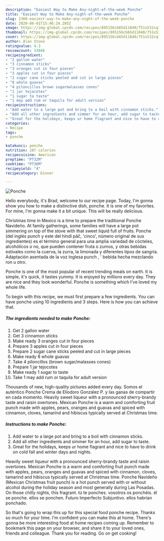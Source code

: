 ```yaml
---
description: "Easiest Way to Make Any-night-of-the-week Ponche"
title: "Easiest Way to Make Any-night-of-the-week Ponche"
slug: 1360-easiest-way-to-make-any-night-of-the-week-ponche
date: 2020-06-01T15:46:24.285Z
image: https://img-global.cpcdn.com/recipes/895156cb65d11840/751x532cq70/ponche-recipe-main-photo.jpg
thumbnail: https://img-global.cpcdn.com/recipes/895156cb65d11840/751x532cq70/ponche-recipe-main-photo.jpg
cover: https://img-global.cpcdn.com/recipes/895156cb65d11840/751x532cq70/ponche-recipe-main-photo.jpg
author: Alan Stone
ratingvalue: 4.3
reviewcount: 33846
recipeingredient:
- "2 gallon water"
- "3 cinnamon sticks"
- "3 oranges cut in four pieces"
- "3 apples cut in four pieces"
- "2 sugar cane sticks peeled and cut in large pieces"
- "8 whole guavas"
- "4 piloncillos brown sugarmalasses cones"
- "1 jar tejocotes"
- "1 sugar to taste"
- "1 may add rum or taquila for adult version"
recipeinstructions:
- "Add water to a large pot and bring to a boil with cinnamon sticks."
- "Add all other ingredients and simmer for an hour, add sugar to taste."
- "Great for the holidays, keeps ur home flagrant and nice to have to drink on cold fall and winter days and nights."
categories:
- Recipe
tags:
- ponche

katakunci: ponche 
nutrition: 287 calories
recipecuisine: American
preptime: "PT32M"
cooktime: "PT36M"
recipeyield: "4"
recipecategory: Dinner

---
```



![Ponche](https://img-global.cpcdn.com/recipes/895156cb65d11840/751x532cq70/ponche-recipe-main-photo.jpg)

Hello everybody, it's Brad, welcome to our recipe page. Today, I'm gonna show you how to make a distinctive dish, ponche. It is one of my favorites. For mine, I'm gonna make it a bit unique. This will be really delicious.

Christmas time in Mexico is a time to prepare the traditional Ponche Navideño. At family gatherings, some families will have a large pot simmering on top of the stove with that sweet liquid full of fruits. Ponche (del inglés punch y este del hindi pãč, &#39;cinco&#39;, número original de sus ingredientes) es el término general para una amplia variedad de cócteles, alcohólicos o no, que pueden contener fruta o zumos, y otras bebidas estivales como la cuerva, la zurra, la limonada y diferentes tipos de sangría. Adaptación asentada de la voz inglesa punch , &#39; bebida hecha mezclando ron u otro.

Ponche is one of the most popular of recent trending meals on earth. It is simple, it's quick, it tastes yummy. It is enjoyed by millions every day. They are nice and they look wonderful. Ponche is something which I've loved my whole life.


To begin with this recipe, we must first prepare a few ingredients. You can have ponche using 10 ingredients and 3 steps. Here is how you can achieve that.

<!--inarticleads1-->

##### The ingredients needed to make Ponche:

1. Get 2 gallon water
1. Get 3 cinnamon sticks
1. Make ready 3 oranges cut in four pieces
1. Prepare 3 apples cut in four pieces
1. Prepare 2 sugar cane sticks peeled and cut in large pieces
1. Make ready 8 whole guavas
1. Take 4 piloncillos (brown sugar/malasses cones)
1. Prepare 1 jar tejocotes
1. Make ready 1 sugar to taste
1. Take 1 may add rum or taquila for adult version


Thousands of new, high-quality pictures added every day. Somos el auténtico Ponche Crema de Eliodoro González P. y las ganas de compartir en cada momento. Heavily sweet liqueur with a pronounced sherry-brandy taste and raisin overtones. Mexican Ponche is a warm and comforting fruit punch made with apples, pears, oranges and guavas and spiced with cinnamon, cloves, tamarind and hibiscus typically served at Christmas time. 

<!--inarticleads2-->

##### Instructions to make Ponche:

1. Add water to a large pot and bring to a boil with cinnamon sticks.
1. Add all other ingredients and simmer for an hour, add sugar to taste.
1. Great for the holidays, keeps ur home flagrant and nice to have to drink on cold fall and winter days and nights.


Heavily sweet liqueur with a pronounced sherry-brandy taste and raisin overtones. Mexican Ponche is a warm and comforting fruit punch made with apples, pears, oranges and guavas and spiced with cinnamon, cloves, tamarind and hibiscus typically served at Christmas time. Ponche Navideño (Mexican Christmas fruit punch) is a hot punch served with or without alcohol during the holiday season and most generally during Las Posadas. On those chilly nights, this fragrant. tú te ponches. vosotros os ponchéis. él se ponche. ellos se ponchen. Futuro Imperfecto Subjuntivo. ellos habrían ponchado. 

So that's going to wrap this up for this special food ponche recipe. Thanks so much for your time. I'm confident you can make this at home. There's gonna be more interesting food at home recipes coming up. Remember to bookmark this page on your browser, and share it to your loved ones, friends and colleague. Thank you for reading. Go on get cooking!
